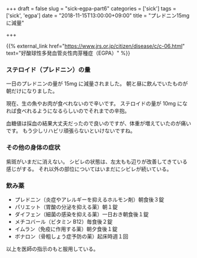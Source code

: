 +++
draft = false
slug = "sick-egpa-part6"
categories = ['sick']
tags = ['sick', 'egpa']
date = "2018-11-15T13:00:00+09:00"
title = "プレドニン15mgに減量"

+++

{{% external_link href="https://www.jrs.or.jp/citizen/disease/c/c-06.html" text="好酸球性多発血管炎性肉芽種症（EGPA）" %}}

### ステロイド（プレドニン）の量

一日のプレドニンの量が 15mg に減量されました。
朝と昼に飲んでいたものが朝だけになりました。

<!--more-->

現在、生の魚やお肉が食べれないので辛いです。
ステロイドの量が 10mg になれば食べれるようになるらしいのでそれまでの辛抱。

血糖値は採血の結果大丈夫だったので良いのですが、体重が増えていたのが痛いです。
もう少しリハビリ頑張らないといけないですね。

### その他の身体の症状

紫斑がいまだに消えない。
シビレの状態は、左太もも辺りが改善してきている感じがする。
それ以外の部位についてはいまだにシビレが続いている。

### 飲み薬

- プレドニン（炎症やアレルギーを抑えるホルモン剤）朝食後３錠
- パリエット（胃酸の分泌を抑える薬）朝１錠
- ダイフェン（細菌の感染を抑える薬）一日おき朝食後１錠
- メチコバール（ビタミン B12）毎食後２錠
- イムラン（免疫に作用する薬）朝夕食後１錠
- ボナロン（骨粗しょう症予防の薬）起床時週１回

以上を医師の指示のもと服用している。
